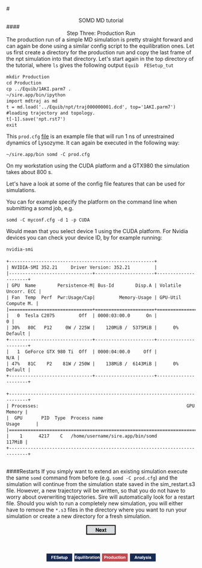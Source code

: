 #<center>SOMD MD tutorial</center>
####<center>Step Three: Production Run </center>
The production run of a simple MD simulation is pretty straight forward and can again be done using a similar config script to the equilibration ones. 
Let us first create a directory for the production run and copy the last frame of the npt simulation into that directory. Let's start again in the top directory of the tutorial, where ```ls``` gives the following output ```Equib  FESetup_tut```

```
mkdir Production
cd Production
cp ../Equib/1AKI.parm7 .
~/sire.app/bin/ipython 
import mdtraj as md
t = md.load('../Equib/npt/traj000000001.dcd', top='1AKI.parm7') #loading trajectory and topology. 
t[-1].save('npt.rst7')
exit

```
This `prod.cfg` [file](config_files/prod.cfg) is an example file that will run 1 ns of unrestrained dynamics of Lysozyme. 
It can again be executed in the following way:

```
~/sire.app/bin somd -C prod.cfg
```
On my workstation using the CUDA platform and a GTX980 the simulation takes about 800 s.

Let's have a look at some of the config file features that can be used for simulations. 

You can for example specify the platform on the command line when submitting a somd job, e.g. 

```
somd -C myconf.cfg -d 1 -p CUDA
```
Would mean that you select device 1 using the CUDA platform. For Nvidia devices you can check your device ID, by for example running: 

```
nvidia-smi

+------------------------------------------------------+                       
| NVIDIA-SMI 352.21     Driver Version: 352.21         |                       
|-------------------------------+----------------------+----------------------+
| GPU  Name        Persistence-M| Bus-Id        Disp.A | Volatile Uncorr. ECC |
| Fan  Temp  Perf  Pwr:Usage/Cap|         Memory-Usage | GPU-Util  Compute M. |
|===============================+======================+======================|
|   0  Tesla C2075         Off  | 0000:03:00.0      On |                    0 |
| 30%   80C   P12     0W / 225W |    120MiB /  5375MiB |      0%      Default |
+-------------------------------+----------------------+----------------------+
|   1  GeForce GTX 980 Ti  Off  | 0000:04:00.0     Off |                  N/A |
| 47%   81C    P2    81W / 250W |    138MiB /  6143MiB |      0%      Default |
+-------------------------------+----------------------+----------------------+
                                                                               
+-----------------------------------------------------------------------------+
| Processes:                                                       GPU Memory |
|  GPU       PID  Type  Process name                               Usage      |
|=============================================================================|
|    1      4217    C   /home/username/sire.app/bin/somd           117MiB |
+-----------------------------------------------------------------------------+


```


####Restarts
If you simply want to extend an existing simulation execute the same `somd` command from before (e.g. `somd -C prod.cfg`) and the simulation will continue from the simulation state saved in the sim_restart.s3 file. However, a new trajectory will be written, so that you do not have to worry about overwriting trajectories. 
Sire will automatically look for a restart file. Should you wish to run a completely new simulation, you will either have to remove the `*.s3` files in the directory where you want to run your simulation or create a new directory for a fresh simulation. 

<center> <a href="Analysis.md"> <img src="Buttons/Next.jpg" alt="Next" style="width: 80px;  min-width: 50px;" /></a> </center>

&nbsp;
&nbsp;
&nbsp;
<center>
<a href="FESetup.md"><img src="Buttons/FEsetup_b.jpg" alt="Fesetup" style="width: 70px;  min-width: 50px;" /></a> 
<a href="Equib.md"><img src="Buttons/Equib_b.jpg" alt="Equib" style="width: 70px;  min-width: 50px;"/></a> 
<a href="Production.md"><img src="Buttons/Production_r.jpg" alt="Production" style="width: 70px;  min-width: 50px;"/></a> 
<a href="Analysis.md"><img src="Buttons/Analysis_b.jpg" alt="Analysis" style="width: 70px;  min-width: 50px;" /></a>
</center>